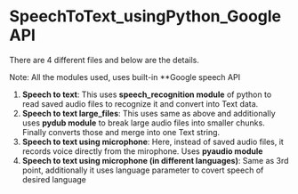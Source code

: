 # SpeechToText_usingPython_GoogleAPI

There are 4 different files and below are the details.

Note: All the modules used, uses built-in **Google speech API

1) **Speech to text**: This uses **speech_recognition module** of python to read saved audio files to recognize it and convert into Text data.
2) **Speech to text large_files**: This uses same as above and additionally uses **pydub module** to break large audio files into smaller chunks. Finally converts those and merge into one Text string.
3) **Speech to text using microphone**: Here, instead of saved audio files, it records voice directly from the mirophone. Uses **pyaudio module**
4) **Speech to text using microphone (in different languages)**: Same as 3rd point, additionally it uses language parameter to covert speech of desired language
